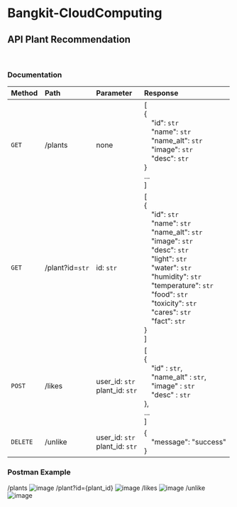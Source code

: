 # Bangkit-CloudComputing
## API Plant Recommendation

<br>

### Documentation
| Method | Path | Parameter | Response |
| :--- | :--- | :--- | :--- |
| `GET` | /plants | none | [<br/>{<br/>&emsp;"id": `str`<br/>&emsp;"name": `str`<br/>&emsp;"name_alt": `str`<br/>&emsp;"image": `str`<br/>&emsp;"desc": `str`<br/>}<br/>...<br/>] |
| `GET` | /plant?id=`str` | id: `str` | [<br/>{<br/>&emsp;"id": `str`<br/>&emsp;"name": `str`<br/>&emsp;"name_alt": `str`<br/>&emsp;"image": `str`<br/>&emsp;"desc": `str`<br/>&emsp;"light": `str`<br/>&emsp;"water": `str`<br/>&emsp;"humidity": `str`<br/>&emsp;"temperature": `str`<br/>&emsp;"food": `str`<br/>&emsp;"toxicity": `str`<br/>&emsp;"cares": `str`<br/>&emsp;"fact": `str`<br/>}<br/>] |
| `POST` | /likes | user_id: `str`<br>plant_id: `str` | [<br/>{ <br/> &emsp;"id" : `str`, <br/> &emsp;"name_alt" : `str`, <br/> &emsp;"image" : `str` <br/> &emsp;"desc" : `str` <br/> },<br/>...<br/>] |
| `DELETE` | /unlike | user_id: `str`<br>plant_id: `str` | {<br/>&emsp;"message": "success"<br/>} |


### Postman Example
/plants
![image](https://github.com/ornaman-dev/Bangkit-CloudComputing/assets/73805258/883591d4-cd45-486d-a80d-c8c8e16c6198)
/plant?id={plant_id}
![image](https://github.com/ornaman-dev/Bangkit-CloudComputing/assets/73805258/757aab3c-7aba-49cc-aac8-7121f022ab2e)
/likes
![image](https://github.com/ornaman-dev/Bangkit-CloudComputing/assets/73805258/6246c017-faa7-4942-b067-0b67416b629a)
/unlike
![image](https://github.com/ornaman-dev/Bangkit-CloudComputing/assets/73805258/6dc0080e-ccd0-48e9-8d60-314fb43e4e21)
